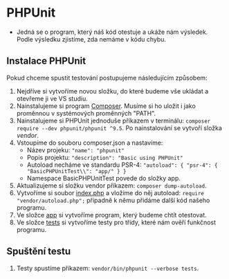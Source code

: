 # PHPUnit

- Jedná se o program, který náš kód otestuje a ukáže nám výsledek. Podle výsledku zjistíme, zda nemáme v kódu chybu.

## Instalace PHPUnit

Pokud chceme spustit testování postupujeme následujícím způsobem:

1. Nejdříve si vytvoříme novou složku, do které budeme vše ukládat a otevřeme ji ve VS studiu.
1. Nainstalujeme si program [Composer](https://getcomposer.org/). Musíme si ho uložit i jako proměnnou v systémových proměnných "PATH".
1. Nainstalujeme si PHPUnit jednoduše příkazem v terminálu: `composer require --dev phpunit/phpunit ^9.5`. Po nainstalování se vytvoří složka _vendor_.
1. Vstoupíme do souboru composer.json a nastavíme:
   - Název projeku: `"name": "phpunit"`
   - Popis projektu: `"description": "Basic using PHPUnit"`
   - Autoload necháme ve standardu PSR-4: `"autoload": { "psr-4": { "BasicPHPUnitTest\\": "app/" } }`
   - Namespace BasicPHPUnitTest povede do složky app.
1. Aktualizujeme si složku vendor příkazem: `composer dump-autoload`.
1. Vytvoříme si soubor [index.php](index.php) a vložíme do něj autoload: `require "vendor/autoload.php";` případně k němu přidáme další kód našeho programu.
1. Ve složce [app](app) si vytvoříme program, který budeme chtít otestovat.
1. Ve složce [tests](tests) si vytvoříme testy pro třídy, které nám ověří funkčnost programu.
## Spuštění testu
1. Testy spustíme příkazem: `vendor/bin/phpunit --verbose tests`.
